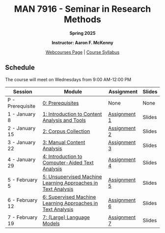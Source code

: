 <h1 align="center">MAN 7916 - Seminar in Research Methods</h1>
<p align="center"><b>Spring 2025</b></p>

<p align="center"><b>Instructor: Aaron F. McKenny</b></p>

<p align="center"><a href="https://webcourses.ucf.edu/courses/1475734/">Webcourses Page</a> | <a href="https://ucf.simplesyllabus.com/api2/doc-pdf/o63oe11wh/Spring-2025-MAN-7916-0001-SEMINAR-IN-MGMT-RESEARCH.pdf?locale=en-US">Course Syllabus</a></p>

## Schedule

The course will meet on Wednesdays from 9:00 AM-12:00 PM

| Session | Module | Assignment | Slides |
| ----------- | ----------- | ----------- | ----------- |
| P - Prerequisite | [0: Prerequisites](https://app.datacamp.com/groups/man-7916-text-analysis-methods/dashboard) | None | None |
| 1 - January 8 | [1: Introduction to Content Analysis and Tools](./modules/introduction.md) | [Assignment 1](./assignments/materials/week_1/instructions.md) | Slides |
| 2 - January 15 | [2: Corpus Collection](./modules/corpuscollection.md) | [Assignment 2](./assignments/materials/week_2/instructions.md) | Slides |
| 3 - January 22 | [3: Manual Content Analysis](./modules/manual.md) | [Assignment 3](./assignments/materials/week_3/instructions.md) | Slides |
| 4 - January 29 | [4: Introduction to Computer-Aided Text Analysis](./modules/cata_intro.md) | [Assignment 4](./assignments/materials/week_4/instructions.md) | Slides |
| 5 - February 5 | [5: Unsupervised Machine Learning Approaches in Text Analysis](./modules/unsupervised.md) | [Assignment 5](.) | Slides|
| 6 - February 12 | [6: Supervised Machine Learning Approaches in Text Analysis](./modules/supervised.md) | [Assignment 6](.) | Slides |
| 7 - February 19 | [7: (Large) Language Models](./modules/language_models.md) | [Assignment 7](.) | Slides |
